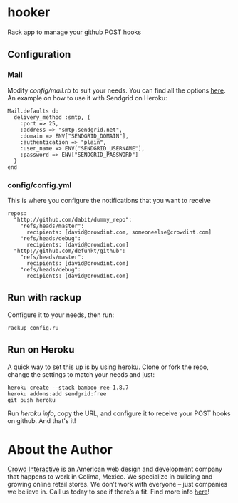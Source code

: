 # hooker

Rack app to manage your github POST hooks

## Configuration

### Mail

Modify *config/mail.rb* to suit your needs. You can find all the options [here](http://github.com/mikel/mail).
An example on how to use it with Sendgrid on Heroku:

    Mail.defaults do
      delivery_method :smtp, {
        :port => 25,
        :address => "smtp.sendgrid.net",
        :domain => ENV["SENDGRID_DOMAIN"],
        :authentication => "plain",
        :user_name => ENV["SENDGRID_USERNAME"],
        :password => ENV["SENDGRID_PASSWORD"]
      }
    end

### config/config.yml

This is where you configure the notifications that you want to receive

    repos:
      "http://github.com/dabit/dummy_repo":
        "refs/heads/master":
          recipients: [david@crowdint.com, someoneelse@crowdint.com]
        "refs/heads/debug":
          recipients: [david@crowdint.com]
      "http://github.com/defunkt/github":
        "refs/heads/master":
          recipients: [david@crowdint.com]
        "refs/heads/debug":
          recipients: [david@crowdint.com]

## Run with rackup

Configure it to your needs, then run:

    rackup config.ru

## Run on Heroku

A quick way to set this up is by using heroku. Clone or fork the repo, change the settings to match your needs and just:

    heroku create --stack bamboo-ree-1.8.7
    heroku addons:add sendgrid:free
    git push heroku

Run *heroku info*, copy the URL, and configure it to receive your POST hooks on github. And that's it!

# About the Author

[Crowd Interactive](http://www.crowdint.com) is an American web design and development company that happens to work in Colima, Mexico. 
We specialize in building and growing online retail stores. We don’t work with everyone – just companies we believe in. Call us today to see if there’s a fit.
Find more info [here](http://www.crowdint.com)!